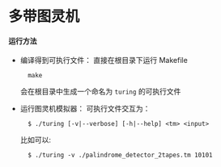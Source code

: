 # 多带图灵机

#### 运行方法

- 编译得到可执行文件：
  直接在根目录下运行 Makefile
  ```
    make
  ```
  会在根目录中生成一个命名为 `turing` 的可执行文件
- 运行图灵机模拟器：
  可执行文件交互为：
  ```
    $ ./turing [-v|--verbose] [-h|--help] <tm> <input>
  ```
  
  比如可以:
  ```
    $ ./turing -v ./palindrome_detector_2tapes.tm 10101 
  ```